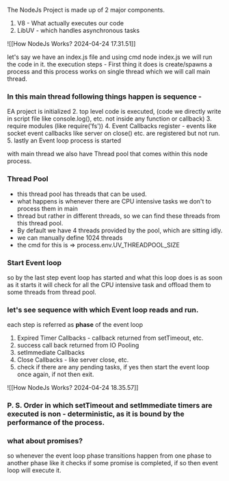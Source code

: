 The NodeJs Project is made up of 2 major components.
1. V8 - What actually executes our code
2. LibUV - which handles asynchronous tasks 


![[How NodeJs Works? 2024-04-24 17.31.51]]

let's say we have an index.js file and using cmd node index.js we will run the code in it.
the execution steps - 
First thing it does is create/spawns a process and this process works on single thread which we will
call main thread.

### In this main thread following things happen is sequence -
EA project is initialized
2. top level code is executed, (code we directly write in script file like console.log(), etc. not inside any function or callback)
3. require modules (like require('fs'))
4. Event Callbacks register - events like socket event callbacks like server on close() etc. are registered but not run.
5. lastly an Event loop process is started

with main thread we also have Thread pool that comes within this node process.
### Thread Pool
* this thread pool has threads that can be used.
* what happens is whenever there are CPU intensive tasks we don't to process them in main
* thread but rather in different threads, so we can find these threads from this thread pool.
* By default we have 4 threads provided by the pool, which are sitting idly.
* we can manually define 1024 threads
* the cmd for this is => process.env.UV_THREADPOOL_SIZE

### Start Event loop
so by the last step event loop has started and what this loop does is as soon as it starts 
it will check for all the CPU intensive task and offload them to some threads from thread pool.

### let's see sequence with which  Event loop reads and run.
each step is referred as **phase**  of the event loop
1. Expired Timer Callbacks - callback returned from setTimeout, etc.
2. success call back returned from IO Pooling
3. setImmediate Callbacks
4. Close Callbacks - like server close, etc.
5. check if there are any pending tasks, if yes then start the event loop once again, if not then exit.


![[How NodeJs Works? 2024-04-24 18.35.57]]


### P. S.  Order in which setTimeout and setImmediate timers are executed is non - deterministic, as it is bound by the performance of the process.

### what about promises?
so whenever the event loop phase transitions happen from one phase to another phase like it checks if some promise is completed, if so then event loop will execute it.